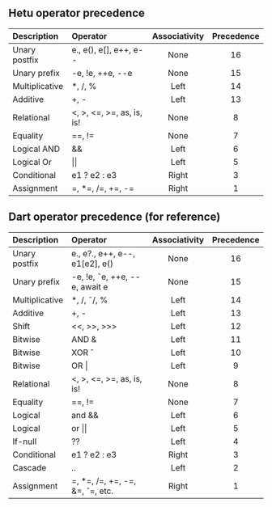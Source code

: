 ## Hetu operator precedence

| Description    | Operator                  | Associativity | Precedence |
| :------------- | :------------------------ | :-----------: | :--------: |
| Unary postfix  | e., e(), e[], e++, e--    |     None      |     16     |
| Unary prefix   | -e, !e, ++e, --e          |     None      |     15     |
| Multiplicative | \*, /, %                  |     Left      |     14     |
| Additive       | +, -                      |     Left      |     13     |
| Relational     | <, >, <=, >=, as, is, is! |     None      |     8      |
| Equality       | ==, !=                    |     None      |     7      |
| Logical AND    | &&                        |     Left      |     6      |
| Logical Or     | \|\|                      |     Left      |     5      |
| Conditional    | e1 ? e2 : e3              |     Right     |     3      |
| Assignment     | =, \*=, /=, +=, -=        |     Right     |     1      |

## Dart operator precedence (for reference)

| Description    | Operator                         | Associativity | Precedence |
| :------------- | :------------------------------- | :-----------: | :--------: |
| Unary postfix  | e., e?., e++, e--, e1[e2], e()   |     None      |     16     |
| Unary prefix   | -e, !e, ˜e, ++e, --e, await e    |     None      |     15     |
| Multiplicative | \*, /, ˜/, %                     |     Left      |     14     |
| Additive       | +, -                             |     Left      |     13     |
| Shift          | <<, >>, >>>                      |     Left      |     12     |
| Bitwise        | AND &                            |     Left      |     11     |
| Bitwise        | XOR ˆ                            |     Left      |     10     |
| Bitwise        | OR \|                            |     Left      |     9      |
| Relational     | <, >, <=, >=, as, is, is!        |     None      |     8      |
| Equality       | ==, !=                           |     None      |     7      |
| Logical        | and &&                           |     Left      |     6      |
| Logical        | or \|\|                          |     Left      |     5      |
| If-null        | ??                               |     Left      |     4      |
| Conditional    | e1 ? e2 : e3                     |     Right     |     3      |
| Cascade        | ..                               |     Left      |     2      |
| Assignment     | =, \*=, /=, +=, -=, &=, ˆ=, etc. |     Right     |     1      |
